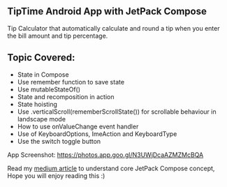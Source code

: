 TipTime Android App with JetPack Compose
------------------------------------------

Tip Calculator that automatically calculate and round a tip when you enter the bill amount and tip percentage.

Topic Covered:
---------------
* State in Compose
* Use remember function to save state
* Use mutableStateOf()
* State and recomposition in action
* State hoisting
* Use .verticalScroll(rememberScrollState()) for scrollable behaviour in landscape mode
* How to use onValueChange event handler
* Use of KeyboardOptions, ImeAction and KeyboardType
* Use the switch toggle button

App Screenshot: https://photos.app.goo.gl/N3UWjDcaAZMZMcBQA

Read my [medium article](https://medium.com/@royanimesh2211/core-of-jetpack-compose-what-is-stateless-stateful-composition-recomposition-and-state-48ec24703b4a) to understand core JetPack Compose concept, Hope you will enjoy reading this :)